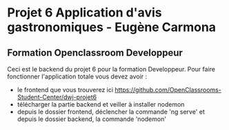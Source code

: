 # Projet 6 Application d'avis gastronomiques - Eugène Carmona 
## Formation Openclassroom Developpeur 

Ceci est le backend du projet 6 pour la formation Developpeur. Pour faire fonctionner l'application totale vous devez avoir :
  - le frontend que vous trouverez ici https://github.com/OpenClassrooms-Student-Center/dwj-projet6
  - télécharger la partie backend et veiller à installer nodemon
  - depuis le dossier frontend, déclencher la commande 'ng serve' et depuis le dossier backend, la commande 'nodemon'
